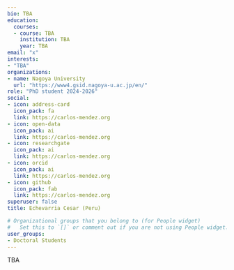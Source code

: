 ```yaml
---
bio: TBA
education:
  courses:
  - course: TBA
    institution: TBA
    year: TBA
email: "x"
interests:
- "TBA"
organizations:
- name: Nagoya University
  url: "https://www4.gsid.nagoya-u.ac.jp/en/"
role: "PhD student 2024-2026"
social:
- icon: address-card
  icon_pack: fa
  link: https://carlos-mendez.org 
- icon: open-data
  icon_pack: ai
  link: https://carlos-mendez.org 
- icon: researchgate
  icon_pack: ai
  link: https://carlos-mendez.org 
- icon: orcid
  icon_pack: ai
  link: https://carlos-mendez.org 
- icon: github
  icon_pack: fab
  link: https://carlos-mendez.org 
superuser: false
title: Echevarria Cesar (Peru)

# Organizational groups that you belong to (for People widget)
#   Set this to `[]` or comment out if you are not using People widget.
user_groups:
- Doctoral Students
---
```


TBA
